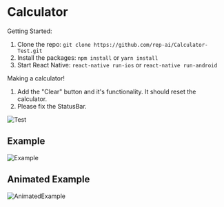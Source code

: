 # Calculator
Getting Started:
1. Clone the repo: ```git clone https://github.com/rep-ai/Calculator-Test.git```
2. Install the packages: ```npm install``` or ```yarn install```
3. Start React Native: ```react-native run-ios``` or ```react-native run-android```

Making a calculator!
1. Add the "Clear" button and it's functionality. It should reset the calculator.
2. Please fix the StatusBar.

![Test](screenshots)
## Example
![Example](https://github.com/rep-ai/Calculator/blob/master/screenshots/example.jpg?raw=true)
## Animated Example
![AnimatedExample](https://j.gifs.com/YvpRYA.gif)
